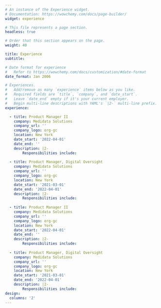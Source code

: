 ```yaml
---
# An instance of the Experience widget.
# Documentation: https://wowchemy.com/docs/page-builder/
widget: experience

# This file represents a page section.
headless: true

# Order that this section appears on the page.
weight: 40

title: Experience
subtitle:

# Date format for experience
#   Refer to https://wowchemy.com/docs/customization/#date-format
date_format: Jan 2006

# Experiences.
#   Add/remove as many `experience` items below as you like.
#   Required fields are `title`, `company`, and `date_start`.
#   Leave `date_end` empty if it's your current employer.
#   Begin multi-line descriptions with YAML's `|2-` multi-line prefix.
experience:

  - title: Product Manager II
    company: Medidata Solutions
    company_url: ''
    company_logo: org-gc
    location: New York
    date_start: '2022-04-01'
    date_end: ''
    description: |2-
        Responsibilities include:
        
  - title: Product Manager, Digital Oversight
    company: Medidata Solutions
    company_url: ''
    company_logo: org-gc
    location: New York
    date_start: '2021-03-01'
    date_end: '2022-04-01'
    description: |2-
        Responsibilities include: 
        
  - title: Product Manager II
    company: Medidata Solutions
    company_url: ''
    company_logo: org-gc
    location: New York
    date_start: '2022-04-01'
    date_end: ''
    description: |2-
        Responsibilities include:
        
  - title: Product Manager, Digital Oversight
    company: Medidata Solutions
    company_url: ''
    company_logo: org-gc
    location: New York
    date_start: '2021-03-01'
    date_end: '2022-04-01'
    description: |2-
        Responsibilities include: 
design:
  columns: '2'
---
```

